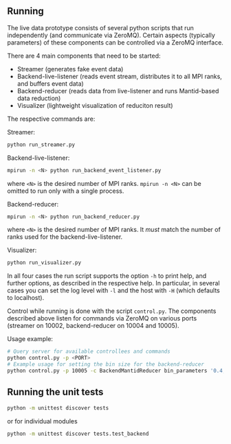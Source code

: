 Running
-------
The live data prototype consists of several python scripts that run independently (and communicate via ZeroMQ). Certain aspects (typically parameters) of these components can be controlled via a ZeroMQ interface.

There are 4 main components that need to be started:

- Streamer (generates fake event data)
- Backend-live-listener (reads event stream, distributes it to all MPI ranks, and buffers event data)
- Backend-reducer (reads data from live-listener and runs Mantid-based data reduction)
- Visualizer (lightweight visualization of reduciton result)

The respective commands are:

Streamer:
```sh
python run_streamer.py
```

Backend-live-listener:
```sh
mpirun -n <N> python run_backend_event_listener.py
```
where `<N>` is the desired number of MPI ranks. `mpirun -n <N>` can be omitted to run only with a single process.

Backend-reducer:
```sh
mpirun -n <N> python run_backend_reducer.py
```
where `<N>` is the desired number of MPI ranks. It *must* match the number of ranks used for the backend-live-listener.

Visualizer:
```sh
python run_visualizer.py
```

In all four cases the run script supports the option `-h` to print help, and further options, as described in the respective help. In particular, in several cases you can set the log level with `-l` and the host with `-H` (which defaults to localhost).

Control while running is done with the script `control.py`. The components described above listen for commands via ZeroMQ on various ports (streamer on 10002, backend-reducer on 10004 and 10005).

Usage example:
```sh
# Query server for available controllees and commands
python control.py -p <PORT>
# Example usage for setting the bin size for the backend-reducer
python control.py -p 10005 -c BackendMantidReducer bin_parameters '0.4,0.001,5'
```


Running the unit tests
----------------------
```sh
python -m unittest discover tests
```
or for individual modules
```sh
python -m unittest discover tests.test_backend
```

